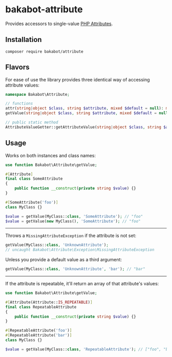 # bakabot-attribute
Provides accessors to single-value [PHP Attributes](https://www.php.net/manual/en/language.attributes.overview.php).

## Installation
`composer require bakabot/attribute`

## Flavors
For ease of use the library provides three identical way of accessing attribute values:

```php
namespace Bakabot\Attribute;

// functions
attr(string|object $class, string $attribute, mixed $default = null): mixed;
getValue(string|object $class, string $attribute, mixed $default = null): mixed;

// public static method
AttributeValueGetter::getAttributeValue(string|object $class, string $attribute, mixed $default = null): mixed;
```

## Usage
Works on both instances and class names:

```php
use function Bakabot\Attribute\getValue;

#[Attribute]
final class SomeAttribute
{
    public function __construct(private string $value) {}
}

#[SomeAttribute('foo')]
class MyClass {}

$value = getValue(MyClass::class, 'SomeAttribute'); // "foo"
$value = getValue(new MyClass(), 'SomeAttribute'); // "foo"
```

---

Throws a `MissingAttributeException` if the attribute is not set:

```php
getValue(MyClass::class, 'UnknownAttribute');
// uncaught Bakabot\Attribute\Exception\MissingAttributeException
```

Unless you provide a default value as a third argument:

```php
getValue(MyClass::class, 'UnknownAttribute', 'bar'); // "bar"
```

---

If the attribute is repeatable, it'll return an array of that attribute's values:

```php
use function Bakabot\Attribute\getValue;

#[Attribute(Attribute::IS_REPEATABLE)]
final class RepeatableAttribute
{
    public function __construct(private string $value) {}
}

#[RepeatableAttribute('foo')]
#[RepeatableAttribute('bar')]
class MyClass {}

$value = getValue(MyClass::class, 'RepeatableAttribute'); // ["foo", "bar"]
```
